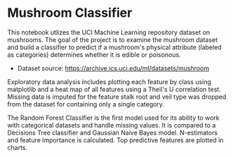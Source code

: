# Mushroom Classifier
This notebook utlizes the UCI Machine Learning repository dataset on mushrooms. The goal of the project is to examine the mushroom dataset and build a classifier to predict if a mushroom's physical attribute (labeled as categories) determines whether it is edible or poisonous. 
- Dataset source: https://archive.ics.uci.edu/ml/datasets/mushroom

Exploratory data analysis includes plotting each feature by class using matplotlib and a heat map of all features using a Theil's U correlation test. Missing data is imputed for the feature stalk root and veil type was dropped from the dataset for containing only a single category. 

The Random Forest Classifier is the first model used for its ability to work with categorical datasets and handle missing values. It is compared to a Decisions Tree classifier and Gaussian Naive Bayes model. N-estimators and feature importance is calculated. Top predictive features are plotted in charts.
